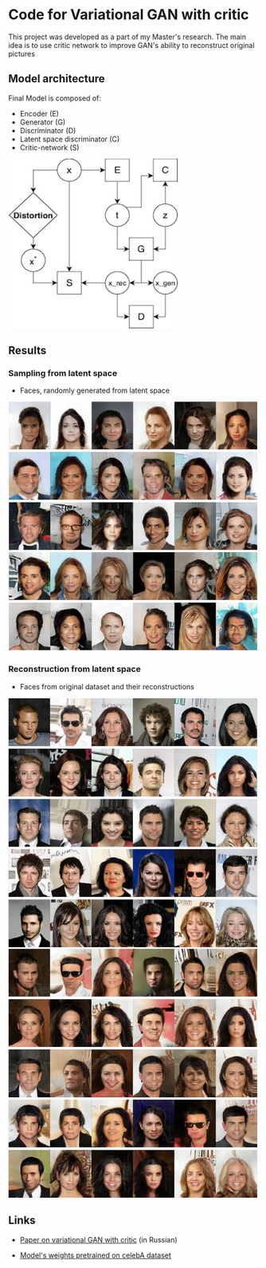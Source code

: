 # Code for Variational GAN with critic

This project was developed as a part of my Master's research. 
The main idea is to use critic network to improve GAN's ability to reconstruct original pictures

## Model architecture 
Final Model is composed of:
- Encoder (E)
- Generator (G)
- Discriminator (D)
- Latent space discriminator (C)
- Critic-network (S)

<img src="./model-scheme.jpg " width="340" height="340">

## Results

### Sampling from latent space 
* Faces, randomly generated from latent space

<img src="./random-faces.png " width="500" height="500">

###  Reconstruction from latent space
* Faces from original dataset and their reconstructions

<img src="./reconstruction-real.png " width="500" height="500">

<img src="./reconstruction-fake.png " width="500" height="500">


## Links
* [Paper on variational GAN with critic](https://docs.google.com/document/d/1BN6-4jeCU4xXMLtFPaltRlhMjnVWl82j1AcAVYUm5PE/edit?usp=sharing) (in Russian)

* [Model's weights pretrained on celebA dataset](https://drive.google.com/file/d/1nR4MkdTwpixklpKZNX45t-5ZRf_GTAaz/view?usp=sharing)

